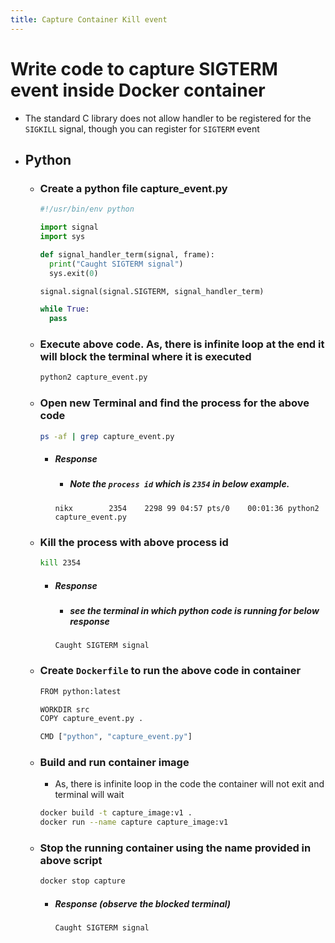 ```yaml
---
title: Capture Container Kill event
---
```


# Write code to capture SIGTERM event inside Docker container
- The standard C library does not allow handler to be registered for the `SIGKILL` signal, though you can register for `SIGTERM` event
- ## Python 
  - ### Create a python file capture_event.py
    ```python
    #!/usr/bin/env python

    import signal
    import sys
    
    def signal_handler_term(signal, frame):
      print("Caught SIGTERM signal")
      sys.exit(0)
    
    signal.signal(signal.SIGTERM, signal_handler_term)
    
    while True:
      pass
    ```

  - ### Execute above code. As, there is infinite loop at the end it will block the terminal where it is executed
    ```bash
    python2 capture_event.py
    ```
  - ### Open new Terminal and find the process for the above code
    ```bash
    ps -af | grep capture_event.py
    ```
    - ##### Response
      - ##### Note the `process id` which is `2354` in below example.
      ```text
      nikx        2354    2298 99 04:57 pts/0    00:01:36 python2 capture_event.py
      ```
  - ### Kill the process with above process id
    ```bash
    kill 2354
    ```
    - ##### Response
      - ##### see the terminal in which python code is running for below response
      ```text
      Caught SIGTERM signal
      ```
  - ### Create `Dockerfile` to run the above code in container
    ```python
    FROM python:latest

    WORKDIR src
    COPY capture_event.py .
    
    CMD ["python", "capture_event.py"]
    ```
  - ### Build and run container image
      - As, there is infinite loop in the code the container will not exit and terminal will wait
    ```bash
    docker build -t capture_image:v1 .
    docker run --name capture capture_image:v1
    ```
  - ### Stop the running container using the name provided in above script
    ```bash
    docker stop capture
    ```
    - ##### Response (observe the blocked terminal)
      ```text
      Caught SIGTERM signal
      ```


